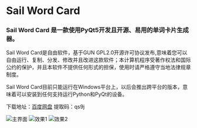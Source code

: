 # Sail Word Card

### Sail Word Card 是一款使用PyQt5开发且开源、易用的单词卡片生成器。

Sail Word Card是自由软件，基于GUN GPL2.0开源许可协议发布,意味着您可以自由运行、复制、分发、修改并且改进这款软件；本计算机程序受著作权法和国际公约的保护，并且本软件不提供任何形式的担保，使用时请严格遵守当地法律规章制度。

Sail Word Card目前只能运行在Windows平台上，以后会推出跨平台的版本，意味着可以安装到任何支持运行Python和PyQt的设备。

下载地址：[百度网盘](https://pan.baidu.com/s/1vufyv9yGrQ4DLcnec4Hi3A "百度网盘")    提取码：qs9j

![主界面]( http://wordcard.eace.top/main.png )
![效果1]( http://wordcard.eace.top/A.jpg )
![效果2]( http://wordcard.eace.top/B.jpg )

